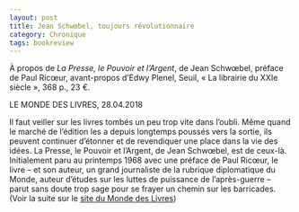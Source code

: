 ```yaml
---
layout: post
title: Jean Schwœbel, toujours révolutionnaire
category: Chronique
tags: bookreview
---
```


À propos de <i>La Presse, le Pouvoir et l’Argent</i>, de Jean Schwœbel, préface de Paul Ricœur, 
avant-propos d’Edwy Plenel, Seuil, « La librairie du XXIe siècle », 368 p., 23 €.

LE MONDE DES LIVRES, 28.04.2018

Il faut veiller sur les livres tombés un peu trop vite dans l’oubli. Même quand le marché de l’édition les a depuis longtemps poussés vers la sortie, ils peuvent continuer d’étonner et de revendiquer une place dans la vie des idées. La Presse, le Pouvoir et l’Argent, de Jean Schwœbel, est de ceux-là. Initialement paru au printemps 1968 avec une préface de Paul Ricœur, le livre – et son auteur, un grand journaliste de la rubrique diplomatique du Monde, auteur d’études sur les luttes de puissance de l’après-guerre – parut sans doute trop sage pour se frayer un chemin sur les barricades. (Voir la suite sur le [site du Monde des Livres](https://abonnes.lemonde.fr/livres/article/2018/04/28/jean-schw-bel-toujours-revolutionnaire-comme-le-sont-les-faits_5291899_3260.html?xtmc=schwoebel&xtcr=1))

